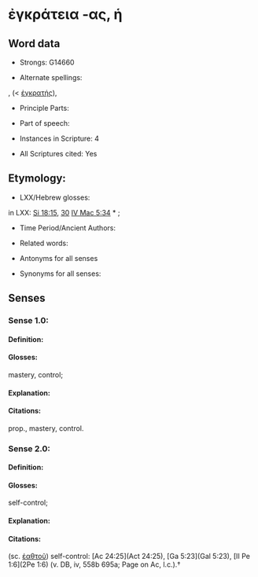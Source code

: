 # ἐγκράτεια -ας, ἡ

<!-- Status: S2=NeedsEdits -->
<!-- Lexica used for edits:   -->

## Word data

* Strongs: G14660

* Alternate spellings:

,  (< [ἐγκρατής]()), 

* Principle Parts: 


* Part of speech: 


* Instances in Scripture: 4

* All Scriptures cited: Yes

## Etymology: 


* LXX/Hebrew glosses: 

in LXX: [Si 18:15](Sir.18.15),  [30](Sir.18.30) [IV Mac 5:34](4Macc.5.34) * ;

* Time Period/Ancient Authors: 


* Related words: 

* Antonyms for all senses

* Synonyms for all senses: 


## Senses 


### Sense  1.0: 

#### Definition: 

#### Glosses: 

mastery, control; 

#### Explanation: 


#### Citations: 

prop., mastery, control. 

### Sense  2.0: 

#### Definition: 

#### Glosses: 

self-control; 

#### Explanation: 


#### Citations: 

(sc. [ἑαθτοῦ]()) self-control: [Ac 24:25](Act 24:25), [Ga 5:23](Gal 5:23), [II Pe 1:6](2Pe 1:6) (v. DB, iv, 558b 695a; Page on Ac, l.c.).†
